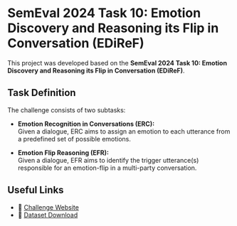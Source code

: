 # SemEval 2024 Task 10: Emotion Discovery and Reasoning its Flip in Conversation (EDiReF)

This project was developed based on the **SemEval 2024 Task 10: Emotion Discovery and Reasoning its Flip in Conversation (EDiReF)**.

## Task Definition

The challenge consists of two subtasks:

- **Emotion Recognition in Conversations (ERC):**  
  Given a dialogue, ERC aims to assign an emotion to each utterance from a predefined set of possible emotions.

- **Emotion Flip Reasoning (EFR):**  
  Given a dialogue, EFR aims to identify the trigger utterance(s) responsible for an emotion-flip in a multi-party conversation.

## Useful Links

- 🔗 [Challenge Website](https://lcs2.in/SemEval2024-EDiReF/)
- 📂 [Dataset Download](https://drive.google.com/drive/folders/16mFdhXGECdcyDjLs_alI43W4iNQK_47B)


